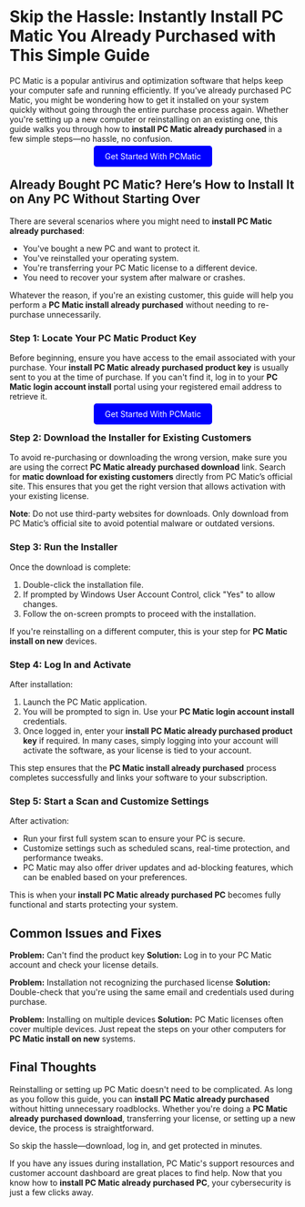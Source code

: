 # Skip the Hassle: Instantly Install PC Matic You Already Purchased with This Simple Guide

PC Matic is a popular antivirus and optimization software that helps keep your computer safe and running efficiently. If you’ve already purchased PC Matic, you might be wondering how to get it installed on your system quickly without going through the entire purchase process again. Whether you're setting up a new computer or reinstalling on an existing one, this guide walks you through how to **install PC Matic already purchased** in a few simple steps—no hassle, no confusion.


<center><a href="https://mystartpage.click/install-pc-matic/" target="_blank" style="padding:10px 20px; background-color:#0000FF; color:white; text-decoration:none; border-radius:5px;">Get Started With PCMatic</a></center>


## Already Bought PC Matic? Here’s How to Install It on Any PC Without Starting Over

There are several scenarios where you might need to **install PC Matic already purchased**:

* You've bought a new PC and want to protect it.
* You've reinstalled your operating system.
* You're transferring your PC Matic license to a different device.
* You need to recover your system after malware or crashes.

Whatever the reason, if you're an existing customer, this guide will help you perform a **PC Matic install already purchased** without needing to re-purchase unnecessarily.


### Step 1: Locate Your PC Matic Product Key

Before beginning, ensure you have access to the email associated with your purchase. Your **install PC Matic already purchased product key** is usually sent to you at the time of purchase. If you can't find it, log in to your **PC Matic login account install** portal using your registered email address to retrieve it.


<center><a href="https://mystartpage.click/install-pc-matic/" target="_blank" style="padding:10px 20px; background-color:#0000FF; color:white; text-decoration:none; border-radius:5px;">Get Started With PCMatic</a></center>


### Step 2: Download the Installer for Existing Customers

To avoid re-purchasing or downloading the wrong version, make sure you are using the correct **PC Matic already purchased download** link. Search for **matic download for existing customers** directly from PC Matic’s official site. This ensures that you get the right version that allows activation with your existing license.

**Note**: Do not use third-party websites for downloads. Only download from PC Matic’s official site to avoid potential malware or outdated versions.


### Step 3: Run the Installer

Once the download is complete:

1. Double-click the installation file.
2. If prompted by Windows User Account Control, click "Yes" to allow changes.
3. Follow the on-screen prompts to proceed with the installation.

If you're reinstalling on a different computer, this is your step for **PC Matic install on new** devices.


### Step 4: Log In and Activate

After installation:

1. Launch the PC Matic application.
2. You will be prompted to sign in. Use your **PC Matic login account install** credentials.
3. Once logged in, enter your **install PC Matic already purchased product key** if required. In many cases, simply logging into your account will activate the software, as your license is tied to your account.

This step ensures that the **PC Matic install already purchased** process completes successfully and links your software to your subscription.


### Step 5: Start a Scan and Customize Settings

After activation:

* Run your first full system scan to ensure your PC is secure.
* Customize settings such as scheduled scans, real-time protection, and performance tweaks.
* PC Matic may also offer driver updates and ad-blocking features, which can be enabled based on your preferences.

This is when your **install PC Matic already purchased PC** becomes fully functional and starts protecting your system.


## Common Issues and Fixes

**Problem:** Can't find the product key
**Solution:** Log in to your PC Matic account and check your license details.

**Problem:** Installation not recognizing the purchased license
**Solution:** Double-check that you're using the same email and credentials used during purchase.

**Problem:** Installing on multiple devices
**Solution:** PC Matic licenses often cover multiple devices. Just repeat the steps on your other computers for **PC Matic install on new** systems.


## Final Thoughts

Reinstalling or setting up PC Matic doesn't need to be complicated. As long as you follow this guide, you can **install PC Matic already purchased** without hitting unnecessary roadblocks. Whether you're doing a **PC Matic already purchased download**, transferring your license, or setting up a new device, the process is straightforward.

So skip the hassle—download, log in, and get protected in minutes.


If you have any issues during installation, PC Matic's support resources and customer account dashboard are great places to find help. Now that you know how to **install PC Matic already purchased PC**, your cybersecurity is just a few clicks away.


